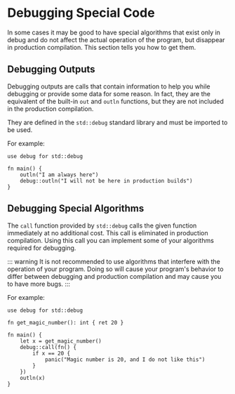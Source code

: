 # Debugging Special Code

In some cases it may be good to have special algorithms that exist only in debug and do not affect the actual operation of the program, but disappear in production compilation. This section tells you how to get them.

## Debugging Outputs

Debugging outputs are calls that contain information to help you while debugging or provide some data for some reason. In fact, they are the equivalent of the built-in `out` and `outln` functions, but they are not included in the production compilation.

They are defined in the `std::debug` standard library and must be imported to be used.

For example:

```jule
use debug for std::debug

fn main() {
    outln("I am always here")
    debug::outln("I will not be here in production builds")
}
```

## Debugging Special Algorithms

The `call` function provided by `std::debug` calls the given function immediately at no additional cost. This call is eliminated in production compilation. Using this call you can implement some of your algorithms required for debugging.

::: warning
It is not recommended to use algorithms that interfere with the operation of your program. Doing so will cause your program's behavior to differ between debugging and production compilation and may cause you to have more bugs.
:::

For example:
```jule
use debug for std::debug

fn get_magic_number(): int { ret 20 }

fn main() {
    let x = get_magic_number()
    debug::call(fn() {
        if x == 20 {
            panic("Magic number is 20, and I do not like this")
        }
    })
    outln(x)
}
```
